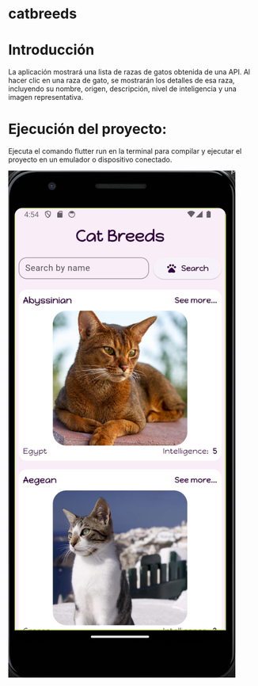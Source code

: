 # catbreeds

# Introducción
La aplicación mostrará una lista de razas de gatos obtenida de una API. Al hacer clic en una raza de gato, se mostrarán los detalles de esa raza, incluyendo su nombre, origen, descripción, nivel de inteligencia y una imagen representativa.

# Ejecución del proyecto:

Ejecuta el comando flutter run en la terminal para compilar y ejecutar el proyecto en un emulador o dispositivo conectado.

![alt text](image.png)